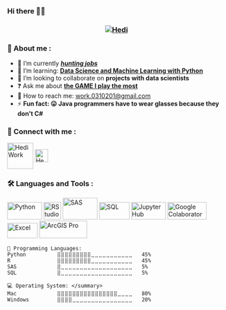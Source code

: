 ### Hi there 👋🏻

<h3 align="center"><a href="https://www.linkedin.com/in/hedi-wang/">
   <img alt="Hedi" src="https://readme-typing-svg.herokuapp.com?font=Fira+Code&pause=1000&color=9F42F7&width=435&lines=I'm+Hedi;;A+Beginner+Data+Scientist" alt="Typing SVG" /></a>
</h3>

<h3>🔎 About me :</h3>

- 🔭 I’m currently ***[hunting jobs](https://imgix.ranker.com/user_node_img/50103/1002043326/original/a-huge-passion-of-mine-photo-u1?auto=format&q=60&fit=crop&fm=pjpg&dpr=2&w=375)***
- 🌱 I’m learning: **[Data Science and Machine Learning with Python](https://eportfolio.mygreatlearning.com/hedi-wang)**
- 👯 I’m looking to collaborate on **projects with data scientists**
- ❓ Ask me about **[the GAME I play the most](https://static1.thegamerimages.com/wordpress/wp-content/uploads/2019/06/Breath-Of-THe-Wild-Link-Learns-To-Jump-Know-Your-Meme.jpg)**
- 📧 How to reach me: work.0310201@gmail.com
- ⚡ **Fun fact: 😛 Java programmers have to wear glasses because they don't C#**


<h3>🔗 Connect with me :</h3>
<p>
   <a href="https://www.kaggle.com/hediwork" ><img align="center" src="https://www.kaggle.com/static/images/site-logo.svg" alt="HediWork" height="60" width="60"/></a>
   <a href="https://www.LinkedIn.com/in/HediWork"><img align="center" src="https://www.fpsa.org/wp-content/uploads/linkedin-logo-copy.png" alt="HediWork" height="30" width="30"/></a> 
</p>

<h3>🛠 Languages and Tools :</h3>
<p>
   <!-- Python -->
   <a href="https://github.com/HediWork/Data-Analysis-Projects-using-Python" > 
   <img src="https://logos-world.net/wp-content/uploads/2021/10/Python-Symbol.png" alt="Python" width="80" height="40"/></a>
   <!-- RStudio -->
   <a href="https://github.com/HediWork/Data-Analysis-Projects-using-R-and-SAS" > 
   <img src="https://d33wubrfki0l68.cloudfront.net/dd8ddc34fe29a71c81183dbe3436cfabbb540e44/b7152/assets/img/rstudio-ball.svg" alt="RStudio" width="40" height="40"/></a>  
   <!-- SAS -->
   <a href="https://github.com/HediWork/Data-Analysis-Projects-using-R-and-SAS" > 
   <img src="https://www.sas.com/en_us/home/refs/sas-viya-cloud-providers/_jcr_content/par/styledcontainer_copy/par/image_copy_copy.img.png/1620854004632.png" alt="SAS" width="80" height="50"/></a> 
   <!-- SQL -->
   <a> 
   <img src="https://upload.wikimedia.org/wikipedia/commons/8/87/Sql_data_base_with_logo.png" alt="SQL" width="70" height="40"/></a>
   <!-- JupyterHub -->
   <a href="https://github.com/HediWork/Data-Analysis-Projects-using-Python" > 
   <img src="https://jupyter.org/assets/homepage/hublogo.svg" alt="JupyterHub" width="80" height="40"/></a>
   <!-- Google Colaboratory -->
   <a href="https://github.com/HediWork/Data-Analysis-Projects-using-Python" > 
   <img src="https://repository-images.githubusercontent.com/304608186/0b06d300-5dc1-11eb-9a33-97a745c89ceb" alt="Google Colaboratory" width="90" height="40"/></a>
   <!-- Excel -->
   <a href="https://github.com/HediWork/Data-Analysis-Projects-using-R-and-SAS" > 
   <img src="https://logos-world.net/wp-content/uploads/2022/02/Microsoft-Excel-Logo.png" alt="Excel" width="70" height="35"/></a>
   <!-- ArcGIS Pro-->
   <a href="https://github.com/HediWork/Data-Analysis-Projects-using-R-and-SAS" > 
   <img src="https://static.wixstatic.com/media/93699d_d55fd3a2527748dcac7c5fc02d0509d4~mv2.png/v1/fill/w_382,h_122,al_c,lg_1,q_85,enc_auto/desite_migrate2arcgispro_logoarcgispro_p.png" alt="ArcGIS Pro" width="110" height="40"/></a>
</p>   


```
💬 Programming Languages:
Python          ⣿⣿⣿⣿⣿⣿⣿⣿⣿⣀⣀⣀⣀⣀⣀⣀⣀⣀⣀⣀   45% 
R               ⣿⣿⣿⣿⣿⣿⣿⣿⣿⣀⣀⣀⣀⣀⣀⣀⣀⣀⣀⣀   45%
SAS             ⣿⣀⣀⣀⣀⣀⣀⣀⣀⣀⣀⣀⣀⣀⣀⣀⣀⣀⣀⣀   5%
SQL             ⣿⣀⣀⣀⣀⣀⣀⣀⣀⣀⣀⣀⣀⣀⣀⣀⣀⣀⣀⣀   5%

💻 Operating System: </summary>
Mac             ⣿⣿⣿⣿⣿⣿⣿⣿⣿⣿⣿⣿⣿⣿⣿⣿⣀⣀⣀⣀   80%
Windows         ⣿⣿⣿⣿⣀⣀⣀⣀⣀⣀⣀⣀⣀⣀⣀⣀⣀⣀⣀⣀   20% 
```


